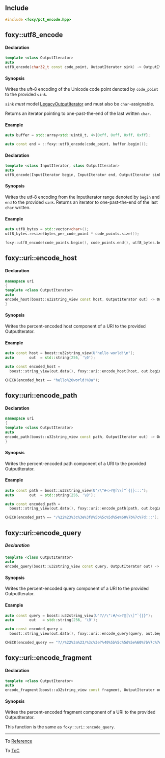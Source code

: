 ## Include

```c++
#include <foxy/pct_encode.hpp>
```

## foxy::utf8_encode

#### Declaration

```c++
template <class OutputIterator>
auto
utf8_encode(char32_t const code_point, OutputIterator sink) -> OutputIterator;
```

#### Synopsis

Writes the uft-8 encoding of the Unicode code point denoted by `code_point` to the provided `sink`.

`sink` _must_ model [LegacyOutputIterator](https://en.cppreference.com/w/cpp/named_req/OutputIterator)
and must also be `char`-assignable.

Returns an iterator pointing to one-past-the-end of the last written `char`.

#### Example

```c++
auto buffer = std::array<std::uint8_t, 4>{0xff, 0xff, 0xff, 0xff};

auto const end = ::foxy::utf8_encode(code_point, buffer.begin());
```

#### Declaration

```c++
template <class InputIterator, class OutputIterator>
auto
utf8_encode(InputIterator begin, InputIterator end, OutputIterator sink) -> OutputIterator;
```

#### Synopsis

Writes the utf-8 encoding from the InputIterator range denoted by `begin` and `end` to the provided
`sink`. Returns an iterator to one-past-the-end of the last `char` written.

#### Example

```c++
auto utf8_bytes = std::vector<char>();
utf8_bytes.resize(bytes_per_code_point * code_points.size());

foxy::utf8_encode(code_points.begin(), code_points.end(), utf8_bytes.begin());
```

## foxy::uri::encode_host

#### Declaration

```c++
namespace uri
{
template <class OutputIterator>
auto
encode_host(boost::u32string_view const host, OutputIterator out) -> OutputIterator;
}
```

#### Synopsis

Writes the percent-encoded host component of a URI to the provided OutputIterator.

#### Example

```c++
auto const host = boost::u32string_view(U"hello world!\n");
auto       out  = std::string(256, '\0');

auto const encoded_host =
  boost::string_view(out.data(), foxy::uri::encode_host(host, out.begin()) - out.begin());

CHECK(encoded_host == "hello%20world!%0a");
```

## foxy::uri::encode_path

#### Declaration

```c++
namespace uri
{
template <class OutputIterator>
auto
encode_path(boost::u32string_view const path, OutputIterator out) -> OutputIterator;
}
```

#### Synopsis

Writes the percent-encoded path component of a URI to the provided OutputIterator.

#### Example

```c++
auto const path = boost::u32string_view(U"/\"#<>?@[\\]^`{|}:::");
auto       out  = std::string(256, '\0');

auto const encoded_path =
  boost::string_view(out.data(), foxy::uri::encode_path(path, out.begin()) - out.begin());

CHECK(encoded_path == "/%22%23%3c%3e%3f@%5b%5c%5d%5e%60%7b%7c%7d:::");
```

## foxy::uri::encode_query

##### Declaration

```c++
template <class OutputIterator>
auto
encode_query(boost::u32string_view const query, OutputIterator out) -> OutputIterator;
```

#### Synopsis

Writes the percent-encoded query component of a URI to the provided OutputIterator.

#### Example

```c++
auto const query = boost::u32string_view(U"?//\":#/<>?@[\\]^`{|}");
auto       out   = std::string(256, '\0');

auto const encoded_query =
  boost::string_view(out.data(), foxy::uri::encode_query(query, out.begin()) - out.begin());

CHECK(encoded_query == "?//%22%3a%23/%3c%3e?%40%5b%5c%5d%5e%60%7b%7c%7d");
```

## foxy::uri::encode_fragment

#### Declaration

```c++
template <class OutputIterator>
auto
encode_fragment(boost::u32string_view const fragment, OutputIterator out) -> OutputIterator;
```

#### Synopsis

Writes the percent-encoded fragment component of a URI to the provided OutputIterator.

This function is the same as `foxy::uri::encode_query`.

---

To [Reference](../reference.md#Reference)

To [ToC](../index.md#Table-of-Contents)
